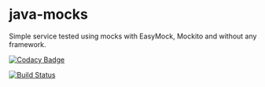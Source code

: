 # java-mocks
Simple service tested using mocks with EasyMock, Mockito and without any framework.


[![Codacy Badge](https://api.codacy.com/project/badge/Grade/56e745bef17f40f4ab26b4d9b708f88a)](https://www.codacy.com?utm_source=github.com&amp;utm_medium=referral&amp;utm_content=testowanieaplikacjijavaug/projekt2-OskarBir&amp;utm_campaign=Badge_Grade)

[![Build Status](https://travis-ci.com/testowanieaplikacjijavaug/projekt2-OskarBir.svg?token=kwe6eusSLJJFNt1P9JmF&branch=master)](https://travis-ci.com/testowanieaplikacjijavaug/projekt2-OskarBir)
